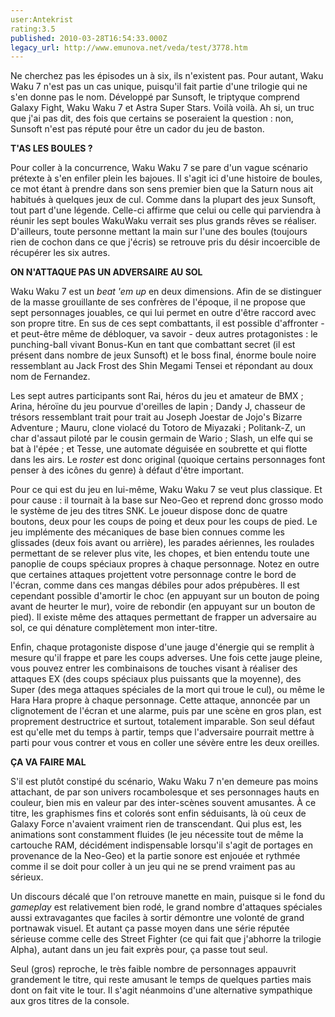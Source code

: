 ```yaml
---
user:Antekrist
rating:3.5
published: 2010-03-28T16:54:33.000Z
legacy_url: http://www.emunova.net/veda/test/3778.htm
---
```

Ne cherchez pas les épisodes un à six, ils n'existent pas. Pour autant, Waku Waku 7 n'est pas un cas unique, puisqu'il fait partie d'une trilogie qui ne s'en donne pas le nom. Développé par Sunsoft, le triptyque comprend Galaxy Fight, Waku Waku 7 et Astra Super Stars. Voilà voilà. Ah si, un truc que j'ai pas dit, des fois que certains se poseraient la question : non, Sunsoft n'est pas réputé pour être un cador du jeu de baston.  

  

**T'AS LES BOULES ?**  

Pour coller à la concurrence, Waku Waku 7 se pare d'un vague scénario prétexte à s'en enfiler plein les bajoues. Il s'agit ici d'une histoire de boules, ce mot étant à prendre dans son sens premier bien que la Saturn nous ait habitués à quelques jeux de cul. Comme dans la plupart des jeux Sunsoft, tout part d'une légende. Celle-ci affirme que celui ou celle qui parviendra à réunir les sept boules WakuWaku verrait ses plus grands rêves se réaliser. D'ailleurs, toute personne mettant la main sur l'une des boules (toujours rien de cochon dans ce que j'écris) se retrouve pris du désir incoercible de récupérer les six autres.  

  

**ON N'ATTAQUE PAS UN ADVERSAIRE AU SOL**  

Waku Waku 7 est un _beat 'em up_ en deux dimensions. Afin de se distinguer de la masse grouillante de ses confrères de l'époque, il ne propose que sept personnages jouables, ce qui lui permet en outre d'être raccord avec son propre titre. En sus de ces sept combattants, il est possible d'affronter - et peut-être même de débloquer, va savoir - deux autres protagonistes : le punching-ball vivant Bonus-Kun en tant que combattant secret (il est présent dans nombre de jeux Sunsoft) et le boss final, énorme boule noire ressemblant au Jack Frost des Shin Megami Tensei et répondant au doux nom de Fernandez.  

Les sept autres participants sont Rai, héros du jeu et amateur de BMX ; Arina, héroïne du jeu pourvue d'oreilles de lapin ; Dandy J, chasseur de trésors ressemblant trait pour trait au Joseph Joestar de Jojo's Bizarre Adventure ; Mauru, clone violacé du Totoro de Miyazaki ; Politank-Z, un char d'assaut piloté par le cousin germain de Wario ; Slash, un elfe qui se bat à l'épée ; et Tesse, une automate déguisée en soubrette et qui flotte dans les airs. Le _roster_ est donc original (quoique certains personnages font penser à des icônes du genre) à défaut d'être important.  

Pour ce qui est du jeu en lui-même, Waku Waku 7 se veut plus classique. Et pour cause : il tournait à la base sur Neo-Geo et reprend donc grosso modo le système de jeu des titres SNK. Le joueur dispose donc de quatre boutons, deux pour les coups de poing et deux pour les coups de pied. Le jeu implémente des mécaniques de base bien connues comme les glissades (deux fois avant ou arrière), les parades aériennes, les roulades permettant de se relever plus vite, les chopes, et bien entendu toute une panoplie de coups spéciaux propres à chaque personnage. Notez en outre que certaines attaques projettent votre personnage contre le bord de l'écran, comme dans ces mangas débiles pour ados prépubères. Il est cependant possible d'amortir le choc (en appuyant sur un bouton de poing avant de heurter le mur), voire de rebondir (en appuyant sur un bouton de pied). Il existe même des attaques permettant de frapper un adversaire au sol, ce qui dénature complètement mon inter-titre.  

Enfin, chaque protagoniste dispose d'une jauge d'énergie qui se remplit à mesure qu'il frappe et pare les coups adverses. Une fois cette jauge pleine, vous pouvez entrer les combinaisons de touches visant à réaliser des attaques EX (des coups spéciaux plus puissants que la moyenne), des Super (des mega attaques spéciales de la mort qui troue le cul), ou même le Hara Hara propre à chaque personnage. Cette attaque, annoncée par un clignotement de l'écran et une alarme, puis par une scène en gros plan, est proprement destructrice et surtout, totalement imparable. Son seul défaut est qu'elle met du temps à partir, temps que l'adversaire pourrait mettre à parti pour vous contrer et vous en coller une sévère entre les deux oreilles.  

  

**ÇA VA FAIRE MAL**  

S'il est plutôt constipé du scénario, Waku Waku 7 n'en demeure pas moins attachant, de par son univers rocambolesque et ses personnages hauts en couleur, bien mis en valeur par des inter-scènes souvent amusantes. À ce titre, les graphismes fins et colorés sont enfin séduisants, là où ceux de Galaxy Force n'avaient vraiment rien de transcendant. Qui plus est, les animations sont constamment fluides (le jeu nécessite tout de même la cartouche RAM, décidément indispensable lorsqu'il s'agit de portages en provenance de la Neo-Geo) et la partie sonore est enjouée et rythmée comme il se doit pour coller à un jeu qui ne se prend vraiment pas au sérieux.  

Un discours décalé que l'on retrouve manette en main, puisque si le fond du _gameplay_ est relativement bien rodé, le grand nombre d'attaques spéciales aussi extravagantes que faciles à sortir démontre une volonté de grand portnawak visuel. Et autant ça passe moyen dans une série réputée sérieuse comme celle des Street Fighter (ce qui fait que j'abhorre la trilogie Alpha), autant dans un jeu fait exprès pour, ça passe tout seul.  

Seul (gros) reproche, le très faible nombre de personnages appauvrit grandement le titre, qui reste amusant le temps de quelques parties mais dont on fait vite le tour. Il s'agit néanmoins d'une alternative sympathique aux gros titres de la console.
